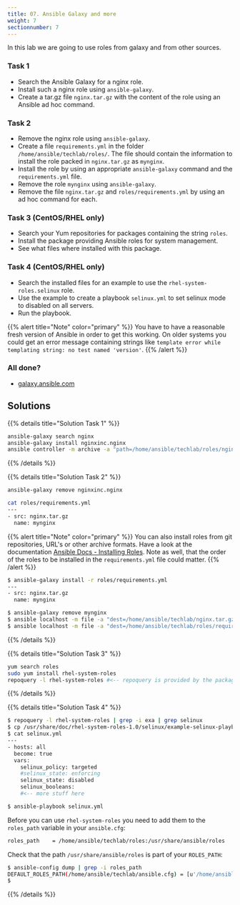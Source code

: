 ```yaml
---
title: 07. Ansible Galaxy and more
weight: 7
sectionnumber: 7
---
```


In this lab we are going to use roles from galaxy and from other sources.

### Task 1

* Search the Ansible Galaxy for a nginx role.
* Install such a nginx role using `ansible-galaxy`.
* Create a tar.gz file `nginx.tar.gz` with the content of the role using an Ansible ad hoc command.

### Task 2

* Remove the nginx role using `ansible-galaxy`.
* Create a file `requirements.yml` in the folder `/home/ansible/techlab/roles/`. The file should contain the information to install the role packed in `nginx.tar.gz` as `mynginx`.
* Install the role by using an appropriate `ansible-galaxy` command and the `requirements.yml` file.
* Remove the role `mynginx` using `ansible-galaxy`.
* Remove the file `nginx.tar.gz` and `roles/requirements.yml` by using an ad hoc command for each.

### Task 3 (CentOS/RHEL only)

* Search your Yum repositories for packages containing the string `roles`.
* Install the package providing Ansible roles for system management.
* See what files where installed with this package.

### Task 4 (CentOS/RHEL only)

* Search the installed files for an example to use the `rhel-system-roles.selinux` role.
* Use the example to create a playbook `selinux.yml` to set selinux mode to disabled on all servers.
* Run the playbook.

{{% alert title="Note" color="primary" %}}
You have to have a reasonable fresh version of Ansible in order to get this working. On older systems you could get an error message containing strings like `template error while templating string: no test named 'version'`.
{{% /alert %}}

### All done?

* [galaxy.ansible.com](https://galaxy.ansible.com/)

## Solutions

{{% details title="Solution Task 1" %}}
```bash
ansible-galaxy search nginx
ansible-galaxy install nginxinc.nginx
ansible controller -m archive -a "path=/home/ansible/techlab/roles/nginxinc.nginx dest=/home/ansible/techlab/nginx.tar.gz"
```
{{% /details %}}

{{% details title="Solution Task 2" %}}
```bash
ansible-galaxy remove nginxinc.nginx

cat roles/requirements.yml
---
- src: nginx.tar.gz
  name: mynginx
```
{{% alert title="Note" color="primary" %}}
You can also install roles from git repositories, URL's or other archive formats. Have a look at the documentation [Ansible Docs - Installing Roles](https://docs.ansible.com/ansible/latest/galaxy/user_guide.html#installing-roles).
Note as well, that the order of the roles to be installed in the `requirements.yml` file could matter.
{{% /alert %}}

```bash
$ ansible-galaxy install -r roles/requirements.yml
---
- src: nginx.tar.gz
  name: mynginx

$ ansible-galaxy remove mynginx
$ ansible localhost -m file -a "dest=/home/ansible/techlab/nginx.tar.gz state=absent"
$ ansible localhost -m file -a "dest=/home/ansible/techlab/roles/requirements.yml state=absent"
```
{{% /details %}}

{{% details title="Solution Task 3" %}}
```bash
yum search roles
sudo yum install rhel-system-roles
repoquery -l rhel-system-roles #<-- repoquery is provided by the package `yum-utils`
```
{{% /details %}}

{{% details title="Solution Task 4" %}}
```bash
$ repoquery -l rhel-system-roles | grep -i exa | grep selinux
$ cp /usr/share/doc/rhel-system-roles-1.0/selinux/example-selinux-playbook.yml  selinux.yml
$ cat selinux.yml
---
- hosts: all
  become: true
  vars:
    selinux_policy: targeted
    #selinux_state: enforcing
    selinux_state: disabled
    selinux_booleans:
    #<-- more stuff here

$ ansible-playbook selinux.yml
```
Before you can use `rhel-system-roles` you need to add them to the `roles_path` variable in your `ansible.cfg`:
```bash
roles_path    = /home/ansible/techlab/roles:/usr/share/ansible/roles
```
Check that the path `/usr/share/ansible/roles` is part of your `ROLES_PATH`:
```bash
$ ansible-config dump | grep -i roles_path
DEFAULT_ROLES_PATH(/home/ansible/techlab/ansible.cfg) = [u'/home/ansible/techlab/roles', u'/usr/share/ansible/roles']
$
```
{{% /details %}}
